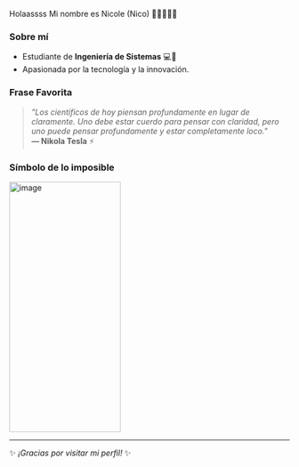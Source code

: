 Holaassss 
Mi nombre es Nicole (Nico) 💜💜💜💜💜
 

###  Sobre mí  
- Estudiante de **Ingeniería de Sistemas** 💻📡  
- Apasionada por la tecnología y la innovación.  

### Frase Favorita  
> *"Los científicos de hoy piensan profundamente en lugar de claramente. Uno debe estar cuerdo para pensar con claridad, pero uno puede pensar profundamente y estar completamente loco."*  
> **— Nikola Tesla** ⚡  

###  Símbolo de lo imposible 
<img width="200" height="450" alt="image" src="https://github.com/user-attachments/assets/16e3a46a-0d90-4d42-9c88-c8ae923e68d2" />


---  
✨ *¡Gracias por visitar mi perfil!* ✨  

